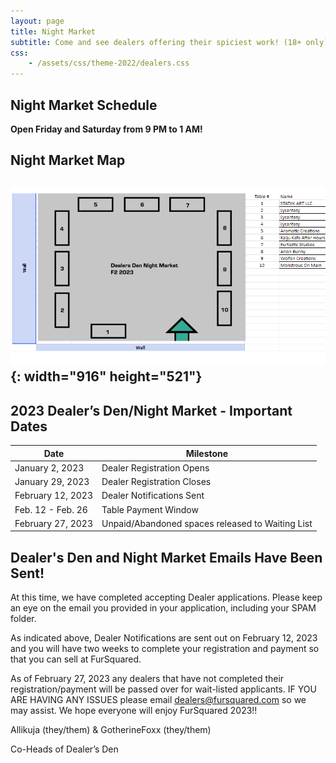 ```yaml
---
layout: page
title: Night Market
subtitle: Come and see dealers offering their spiciest work! (18+ only)
css:
    - /assets/css/theme-2022/dealers.css
---
```

## Night Market Schedule

**Open Friday and Saturday from 9 PM to 1 AM!**

## Night Market Map

## ![](/uploads/nightmarket.png){: width="916" height="521"}

## 2023 Dealer’s Den/Night Market - Important Dates

| Date | Milestone |
| --- | --- |
| January 2, 2023 | Dealer Registration Opens |
| January 29, 2023 | Dealer Registration Closes |
| February 12, 2023 | Dealer Notifications Sent |
| Feb. 12 - Feb. 26 | Table Payment Window |
| February 27, 2023 | Unpaid/Abandoned spaces released to Waiting List |

## Dealer's Den and Night Market Emails Have Been Sent!

At this time, we have completed accepting Dealer applications. Please keep an eye on the email you provided in your application, including your SPAM folder.

As indicated above, Dealer Notifications are sent out on February 12, 2023 and you will have two weeks to complete your registration and payment so that you can sell at FurSquared.

As of February 27, 2023 any dealers that have not completed their registration/payment will be passed over for wait-listed applicants. IF YOU ARE HAVING ANY ISSUES please email [dealers@fursquared.com](mailto:dealers@fursquared.com) so we may assist. We hope everyone will enjoy FurSquared 2023!!

Allikuja (they/them) & GotherineFoxx (they/them)

Co-Heads of Dealer’s Den
